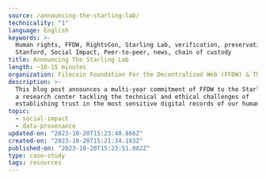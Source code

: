 ```yaml
---
source: /announcing-the-starling-lab/
technicality: "1"
language: English
keywords: >-
  Human rights, FFDW, RightsCon, Starling Lab, verification, preservation, USC,
  Stanford, Social Impact, Peer-to-peer, news, chain of custody
title: Announcing The Starling Lab
length: ~10-15 minutes
organization: Filecoin Foundation For the Decentralized Web (FFDW) & The Starling Lab
description: >-
  This blog post announces a multi-year commitment of FFDW to the Starling Lab,
  a research center tackling the technical and ethical challenges of
  establishing trust in the most sensitive digital records of our human history.
topic:
  - social-impact
  - data-provenance
updated-on: "2023-10-20T15:23:40.866Z"
created-on: "2023-10-20T15:21:34.183Z"
published-on: "2023-10-20T15:23:51.082Z"
type: case-study
tags: resources
---
```

